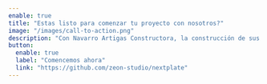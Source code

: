 ```yaml
---
enable: true
title: "Estas listo para comenzar tu proyecto con nosotros?"
image: "/images/call-to-action.png"
description: "Con Navarro Artigas Constructora, la construcción de sus sueños está en buenas manos, comunicación constante y transparente para que siempre esté informado."
button:
  enable: true
  label: "Comencemos ahora"
  link: "https://github.com/zeon-studio/nextplate"
---
```

